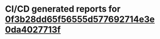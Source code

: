 # CI/CD generated reports for [0f3b28dd65f56555d577692714e3e0da4027713f](https://github.com/hydephp/develop/commit/0f3b28dd65f56555d577692714e3e0da4027713f)
